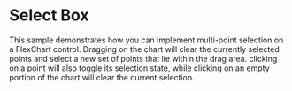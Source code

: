 Select Box
========================

This sample demonstrates how you can implement multi-point selection on a FlexChart control. Dragging on the chart will clear the currently selected points and select a new set of points that lie within the drag area. clicking on a point will also toggle its selection state, while clicking on an empty portion of the chart will clear the current selection.